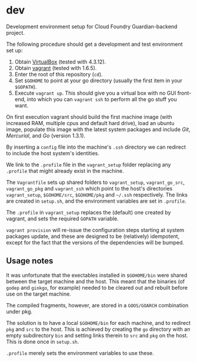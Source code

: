 dev
===

Development environment setup for Cloud Foundry Guardian-backend project.

The following procedure should get a development and test environment set up:

1.  Obtain [VirtualBox](https://www.virtualbox.org/) (tested with 4.3.12).
2.  Obtain [vagrant](https://www.vagrantup.com/) (tested with 1.6.5).
3.  Enter the root of this repository (`cd`).
4.  Set `$GOHOME` to point at your go directory (usually the first item in your `$GOPATH`).
5.  Execute `vagrant up`.
    This should give you a virtual box with no GUI front-end,
    into which you can `vagrant ssh` to perform all the go stuff you want.

On first execution vagrant should build the first machine image (with
increased RAM, multiple cpus and default hard drive), load an ubuntu image,
populate this image with the latest system packages and include *Git*,
*Mercurial*, and *Go* (version 1.3.1).

By inserting a `config` file into the machine's `.ssh` directory we can
redirect to include the host system's identities.

We link to the `.profile` file in the `vagrant_setup` folder replacing any
`.profile` that might already exist in the machine.

The `Vagrantfile` sets up shared folders to `vagrant_setup`, `vagrant_go_src`,
`vagrant_go_pkg` and `vagrant_ssh` which point to the host's directories
`vagrant_setup`, `$GOHOME/src`, `$GOHOME/pkg` and `~/.ssh` respectively. The
links are created in `setup.sh`, and the environment variables are set in
`.profile`.

The `.profile` in `vagrant_setup` replaces the (default) one created by
vagrant, and sets the required `GOPATH` variable.

`vagrant provision` will re-issue the configuration steps starting at system
packages update, and these are designed to be (relatively) idempotent, except
for the fact that the versions of the dependencies will be bumped.

Usage notes
-----------

It was unfortunate that the exectables installed in `$GOHOME/bin` were shared
between the  target machine and the host.  This meant that the binaries (of
`godep` and `ginkgo`, for example) needed to be cleared out and rebuilt before
use on the target machine.

The compiled fragments, however, are stored in a `GOOS/GOARCH` combination
under pkg.

The solution is to have a local `$GOHOME/bin` for each machine, and to
redirect `pkg` and `src` to the host.  This is achieved by creating the `go`
directory with an empty subdirectory `bin` and setting links therein to `src`
and `pkg` on the host.  This is done once in `setup.sh`.

`.profile` merely sets the environment variables to use these.
